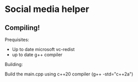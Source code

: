 # Social media helper

## Compiling!

Prequisites:

- Up to date microsoft vc-redist
- up to date g++ compiler

Building:

Build the main.cpp using c++20 compiler (g++ -std="c++2a")
 

